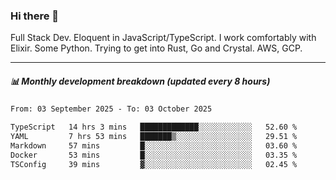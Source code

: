### Hi there 👋

Full Stack Dev. Eloquent in JavaScript/TypeScript. I work comfortably with Elixir. Some Python. Trying to get into Rust, Go and Crystal. AWS, GCP.

***

##### 📊 Monthly development breakdown (updated every 8 hours)

<!--START_SECTION:waka-->

```txt
From: 03 September 2025 - To: 03 October 2025

TypeScript   14 hrs 3 mins   █████████████░░░░░░░░░░░░   52.60 %
YAML         7 hrs 53 mins   ███████▒░░░░░░░░░░░░░░░░░   29.51 %
Markdown     57 mins         █░░░░░░░░░░░░░░░░░░░░░░░░   03.60 %
Docker       53 mins         █░░░░░░░░░░░░░░░░░░░░░░░░   03.35 %
TSConfig     39 mins         ▓░░░░░░░░░░░░░░░░░░░░░░░░   02.45 %
```

<!--END_SECTION:waka-->
